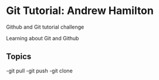 # Git Tutorial: Andrew Hamilton

Github and Git tutorial challenge

Learning about Git and Github

## Topics
-git pull
-git push 
-git clone
